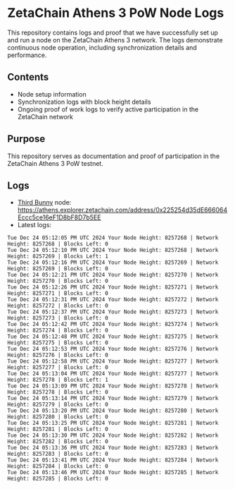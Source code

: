 # ZetaChain Athens 3 PoW Node Logs
This repository contains logs and proof that we have successfully set up and run a node on the ZetaChain Athens 3 network. The logs demonstrate continuous node operation, including synchronization details and performance.

## Contents
- Node setup information
- Synchronization logs with block height details
- Ongoing proof of work logs to verify active participation in the ZetaChain network

## Purpose
This repository serves as documentation and proof of participation in the ZetaChain Athens 3 PoW testnet.

## Logs

- [Third Bunny](https://thirdbunny.xyz/) node: https://athens.explorer.zetachain.com/address/0x225254d35dE666064Eccc5ce16eF1D8bF8D7b5EE
- Latest logs:
```
Tue Dec 24 05:12:05 PM UTC 2024 Your Node Height: 8257268 | Network Height: 8257268 | Blocks Left: 0
Tue Dec 24 05:12:10 PM UTC 2024 Your Node Height: 8257268 | Network Height: 8257269 | Blocks Left: 1
Tue Dec 24 05:12:16 PM UTC 2024 Your Node Height: 8257269 | Network Height: 8257269 | Blocks Left: 0
Tue Dec 24 05:12:21 PM UTC 2024 Your Node Height: 8257270 | Network Height: 8257270 | Blocks Left: 0
Tue Dec 24 05:12:26 PM UTC 2024 Your Node Height: 8257271 | Network Height: 8257271 | Blocks Left: 0
Tue Dec 24 05:12:31 PM UTC 2024 Your Node Height: 8257272 | Network Height: 8257272 | Blocks Left: 0
Tue Dec 24 05:12:37 PM UTC 2024 Your Node Height: 8257273 | Network Height: 8257273 | Blocks Left: 0
Tue Dec 24 05:12:42 PM UTC 2024 Your Node Height: 8257274 | Network Height: 8257274 | Blocks Left: 0
Tue Dec 24 05:12:48 PM UTC 2024 Your Node Height: 8257275 | Network Height: 8257275 | Blocks Left: 0
Tue Dec 24 05:12:53 PM UTC 2024 Your Node Height: 8257276 | Network Height: 8257276 | Blocks Left: 0
Tue Dec 24 05:12:58 PM UTC 2024 Your Node Height: 8257277 | Network Height: 8257277 | Blocks Left: 0
Tue Dec 24 05:13:04 PM UTC 2024 Your Node Height: 8257277 | Network Height: 8257278 | Blocks Left: 1
Tue Dec 24 05:13:09 PM UTC 2024 Your Node Height: 8257278 | Network Height: 8257278 | Blocks Left: 0
Tue Dec 24 05:13:14 PM UTC 2024 Your Node Height: 8257279 | Network Height: 8257279 | Blocks Left: 0
Tue Dec 24 05:13:20 PM UTC 2024 Your Node Height: 8257280 | Network Height: 8257280 | Blocks Left: 0
Tue Dec 24 05:13:25 PM UTC 2024 Your Node Height: 8257281 | Network Height: 8257281 | Blocks Left: 0
Tue Dec 24 05:13:30 PM UTC 2024 Your Node Height: 8257282 | Network Height: 8257282 | Blocks Left: 0
Tue Dec 24 05:13:36 PM UTC 2024 Your Node Height: 8257283 | Network Height: 8257283 | Blocks Left: 0
Tue Dec 24 05:13:41 PM UTC 2024 Your Node Height: 8257284 | Network Height: 8257284 | Blocks Left: 0
Tue Dec 24 05:13:46 PM UTC 2024 Your Node Height: 8257285 | Network Height: 8257285 | Blocks Left: 0
```
